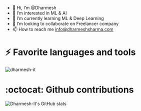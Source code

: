 - 👋 Hi, I’m @Dharmesh
- 👀 I’m interested in ML & AI
- 🌱 I’m currently learning ML & Deep Learning 
- 💞️ I’m looking to collaborate on Freelancer company 
- 📫 How to reach me info@dharmeshsharma.com

# ⚡ Favorite languages and tools

<img src="https://github-readme-stats.vercel.app/api/top-langs/?username=dharmesh-it&show_icons=true&count_private=true&theme=algolia&layout=compact" alt="dharmesh-it" />

# :octocat: Github contributions

![Dharmesh-It's GitHub stats](https://github-readme-stats.vercel.app/api?username=dharmesh-it&show_icons=true&count_private=true&theme=algolia)
<!---
Dharmesh-IT/Dharmesh-IT is a ✨ special ✨ repository because its `README.md` (this file) appears on your GitHub profile.
You can click the Preview link to take a look at your changes.
--->
